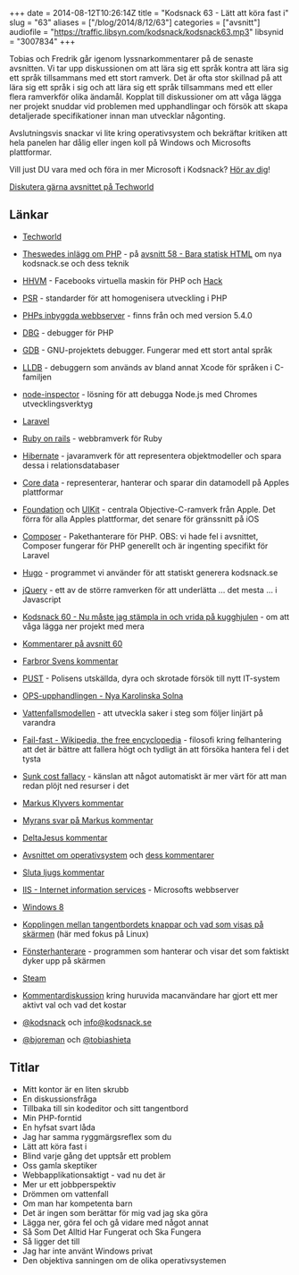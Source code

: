 +++
date = 2014-08-12T10:26:14Z
title = "Kodsnack 63 - Lätt att köra fast i"
slug = "63"
aliases = ["/blog/2014/8/12/63"]
categories = ["avsnitt"]
audiofile = "https://traffic.libsyn.com/kodsnack/kodsnack63.mp3"
libsynid = "3007834"
+++

Tobias och Fredrik går igenom lyssnarkommentarer på de senaste avsnitten. Vi tar upp diskussionen om att lära sig ett språk kontra att lära sig ett språk tillsammans med ett stort ramverk. Det är ofta stor skillnad på att lära sig ett språk i sig och att lära sig ett språk tillsammans med ett eller flera ramverkför olika ändamål. Kopplat till diskussioner om att våga lägga ner projekt snuddar vid problemen med upphandlingar och försök att skapa detaljerade specifikationer innan man utvecklar någonting.

Avslutningsvis snackar vi lite kring operativsystem och bekräftar kritiken att hela panelen har dålig eller ingen koll på Windows och Microsofts plattformar.

Vill just DU vara med och föra in mer Microsoft i Kodsnack? [Hör av dig](mailto:info@kodsnack.se)!

[Diskutera gärna avsnittet på Techworld](http://techworld.idg.se/2.2524/1.573767/)

## Länkar ##
* [Techworld](http://techworld.idg.se)
* [Theswedes inlägg om PHP](http://techworld.idg.se/2.2524/1.568970/kodsnack-om-statiskt-genererat-innehall?articleRenderMode=listpostings#comment-1482449345) - på [avsnitt 58 - Bara statisk HTML](http://kodsnack.se/58/) om nya kodsnack.se och dess teknik
* [HHVM](http://hhvm.com) - Facebooks virtuella maskin för PHP och [Hack](http://hacklang.org)
* [PSR](http://www.php-fig.org/psr/) - standarder för att homogenisera utveckling i PHP
* [PHPs inbyggda webbserver](http://php.net/manual/en/features.commandline.webserver.php) - finns från och med version 5.4.0
* [DBG](http://www.php-debugger.com/dbg/) - debugger för PHP
* [GDB](http://www.gnu.org/software/gdb/) - GNU-projektets debugger. Fungerar med ett stort antal språk
* [LLDB](http://lldb.llvm.org) - debuggern som används av bland annat Xcode för språken i C-familjen
* [node-inspector](https://github.com/node-inspector/node-inspector) - lösning för att debugga Node.js med Chromes utvecklingsverktyg
* [Laravel](http://laravel.com)
* [Ruby on rails](http://rubyonrails.org) - webbramverk för Ruby
* [Hibernate](http://en.wikipedia.org/wiki/Hibernate_%28Java%29) - javaramverk för att representera objektmodeller och spara dessa i relationsdatabaser
* [Core data](http://en.wikipedia.org/wiki/Core_Data) - representerar, hanterar och sparar din datamodell på Apples plattformar
* [Foundation](https://developer.apple.com/library/mac/documentation/cocoa/reference/foundation/objc_classic/_index.html) och [UIKit](https://developer.apple.com/library/ios/documentation/uikit/reference/uikit_framework/_index.html) - centrala Objective-C-ramverk från Apple. Det förra för alla Apples plattformar, det senare för gränssnitt på iOS
* [Composer](https://getcomposer.org) - Pakethanterare för PHP. OBS: vi hade fel i avsnittet, Composer fungerar för PHP generellt och är ingenting specifikt för Laravel
* [Hugo](http://hugo.spf13.com) - programmet vi använder för att statiskt generera kodsnack.se
* [jQuery](https://jquery.org/projects/) - ett av de större ramverken för att underlätta … det mesta … i Javascript
* [Kodsnack 60 - Nu måste jag stämpla in och vrida på kugghjulen](http://kodsnack.se/60/) - om att våga lägga ner projekt med mera
* [Kommentarer på avsnitt 60](http://techworld.idg.se/2.2524/1.569479/kodsnack--att-vaga-lagga-ner-projekt?articleRenderMode=listpostings#disqus_thread)
* [Farbror Svens kommentar](http://techworld.idg.se/2.2524/1.569479/kodsnack--att-vaga-lagga-ner-projekt?articleRenderMode=listpostings#comment-1499808318)
* [PUST](http://computersweden.idg.se/2.2683/1.547944/haveriet-inifran--sa-gick-pust-fran-succ%C3%A9-till-fiasko) - Polisens utskällda, dyra och skrotade försök till nytt IT-system
* [OPS-upphandlingen - Nya Karolinska Solna](http://www.nyakarolinskasolna.se/sv/Bakgrund/OPS-upphandlingen/)
* [Vattenfallsmodellen](http://en.wikipedia.org/wiki/Waterfall_model) - att utveckla saker i steg som följer linjärt på varandra
* [Fail-fast - Wikipedia, the free encyclopedia](http://en.wikipedia.org/wiki/Fail-fast) - filosofi kring felhantering att det är bättre att fallera högt och tydligt än att försöka hantera fel i det tysta
* [Sunk cost fallacy](http://en.wikipedia.org/wiki/Sunk_costs#Loss_aversion_and_the_sunk_cost_fallacy) - känslan att något automatiskt är mer värt för att man redan plöjt ned resurser i det
* [Markus Klyvers kommentar](http://techworld.idg.se/2.2524/1.569479/kodsnack--att-vaga-lagga-ner-projekt?articleRenderMode=listpostings#comment-1503343953)
* [Myrans svar på Markus kommentar](http://techworld.idg.se/2.2524/1.569479/kodsnack--att-vaga-lagga-ner-projekt?articleRenderMode=listpostings#comment-1499837108)
* [DeltaJesus kommentar](http://techworld.idg.se/2.2524/1.569479/kodsnack--att-vaga-lagga-ner-projekt?articleRenderMode=listpostings#comment-1500043988)
* [Avsnittet om operativsystem](http://kodsnack.se/62/) och [dess kommentarer](http://techworld.idg.se/2.2524/1.569646/kodsnack-om-operativsystem?articleRenderMode=listpostings)
* [Sluta ljugs kommentar](http://techworld.idg.se/2.2524/1.569646/kodsnack-om-operativsystem?articleRenderMode=listpostings#comment-1531509491)
* [IIS - Internet information services](http://en.wikipedia.org/wiki/Internet_Information_Services) - Microsofts webbserver
* [Windows 8](http://en.wikipedia.org/wiki/Windows_8)
* [Kopplingen mellan tangentbordets knappar och vad som visas på skärmen](http://unix.stackexchange.com/questions/116629/how-do-keyboard-input-and-text-output-work) (här med fokus på Linux)
* [Fönsterhanterare](http://en.wikipedia.org/wiki/Window_manager)  - programmen som hanterar och visar det som faktiskt dyker upp på skärmen
* [Steam](http://steamcommunity.com/)

* [Kommentardiskussion](http://techworld.idg.se/2.2524/1.569646/kodsnack-om-operativsystem?articleRenderMode=listpostings#comment-1528336775) kring huruvida macanvändare har gjort ett mer aktivt val och vad det kostar
* [@kodsnack](https://www.twitter.com/kodsnack) och [info@kodsnack.se](mailto:info@kodsnack.se)
* [@bjoreman](https://www.twitter.com/bjoreman) och [@tobiashieta](https://www.twitter.com/tobiashieta)

## Titlar ##
* Mitt kontor är en liten skrubb
* En diskussionsfråga
* Tillbaka till sin kodeditor och sitt tangentbord
* Min PHP-forntid
* En hyfsat svart låda
* Jag har samma ryggmärgsreflex som du
* Lätt att köra fast i
* Blind varje gång det upptsår ett problem
* Oss gamla skeptiker
* Webbapplikationsaktigt - vad nu det är
* Mer ur ett jobbperspektiv
* Drömmen om vattenfall
* Om man har kompetenta barn
* Det är ingen som berättar för mig vad jag ska göra
* Lägga ner, göra fel och gå vidare med något annat
* Så Som Det Alltid Har Fungerat och Ska Fungera
* Så ligger det till
* Jag har inte använt Windows privat
* Den objektiva sanningen om de olika operativsystemen
